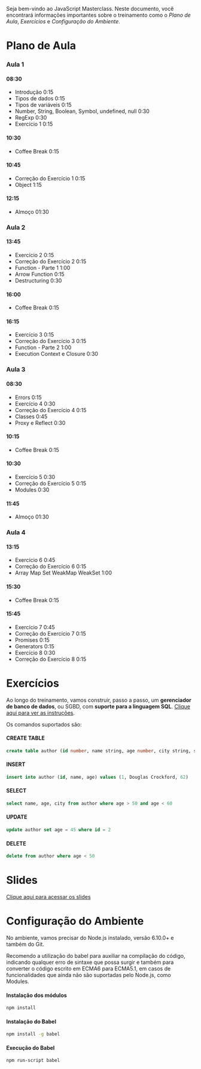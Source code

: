 Seja bem-vindo ao JavaScript Masterclass. Neste documento, você encontrará informações importantes sobre o treinamento como o *Plano de Aula*, *Exercícios* e *Configuração do Ambiente*.

# Plano de Aula

### Aula 1

#### 08:30
* Introdução 0:15
* Tipos de dados 0:15
* Tipos de variáveis 0:15
* Number, String, Boolean, Symbol, undefined, null 0:30
* RegExp 0:30
* Exercício 1 0:15

#### 10:30
* Coffee Break 0:15

#### 10:45
* Correção do Exercício 1 0:15
* Object 1:15

#### 12:15
* Almoço 01:30

### Aula 2

#### 13:45
* Exercício 2 0:15
* Correção do Exercício 2 0:15
* Function - Parte 1 1:00
* Arrow Function 0:15
* Destructuring 0:30

#### 16:00
* Coffee Break 0:15

#### 16:15
* Exercício 3 0:15
* Correção do Exercício 3 0:15
* Function - Parte 2 1:00
* Execution Context e Closure 0:30

### Aula 3

#### 08:30
* Errors 0:15
* Exercício 4 0:30
* Correção do Exercício 4 0:15
* Classes 0:45
* Proxy e Reflect 0:30

#### 10:15
* Coffee Break 0:15

#### 10:30
* Exercício 5 0:30
* Correção do Exercício 5 0:15
* Modules 0:30

#### 11:45
* Almoço 01:30

### Aula 4

#### 13:15
* Exercício 6 0:45
* Correção do Exercício 6 0:15
* Array Map Set WeakMap WeakSet 1:00

#### 15:30
* Coffee Break 0:15

#### 15:45
* Exercício 7 0:45
* Correção do Exercício 7 0:15
* Promises 0:15
* Generators 0:15
* Exercício 8 0:30
* Correção do Exercício 8 0:15

# Exercícios

Ao longo do treinamento, vamos construir, passo a passo, um **gerenciador de banco de dados**, ou SGBD, com **suporte para a linguagem SQL**. [Clique aqui para ver as instruções](exercises).

Os comandos suportados são:

#### CREATE TABLE

```sql
create table author (id number, name string, age number, city string, state string, country string)
```

#### INSERT

```sql
insert into author (id, name, age) values (1, Douglas Crockford, 62)
```

#### SELECT

```sql
select name, age, city from author where age > 50 and age < 60
```

#### UPDATE

```sql
update author set age = 45 where id = 2
```

#### DELETE

```sql
delete from author where age < 50
```

# Slides

[Clique aqui para acessar os slides](slides)

# Configuração do Ambiente

No ambiente, vamos precisar do Node.js instalado, versão 6.10.0+ e também do Git.

Recomendo a utilização do babel para auxiliar na compilação do código, indicando qualquer erro de sintaxe que possa surgir e também para converter o código escrito em ECMA6 para ECMA5.1, em casos de funcionalidades que ainda não são suportadas pelo Node.js, como Modules. 

#### Instalação dos módulos

```sh
npm install
```

#### Instalação do Babel

```sh
npm install -g babel
```

#### Execução do Babel


```sh
npm run-script babel
```